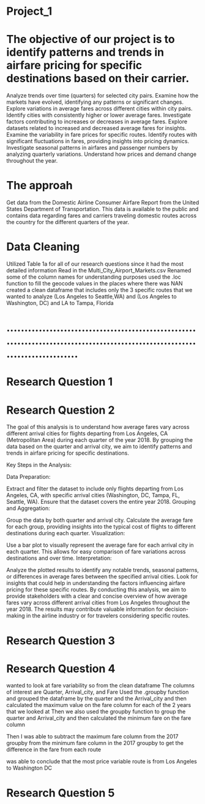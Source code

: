 # Project_1

# The objective of our project is to identify patterns and trends in airfare pricing for specific destinations based on their carrier.
 Analyze trends over time (quarters) for selected city pairs.
 Examine how the markets have evolved, identifying any patterns or significant changes.
 Explore variations in average fares across different cities within city pairs.
 Identify cities with consistently higher or lower average fares.
 Investigate factors contributing to increases or decreases in average fares.
 Explore datasets related to increased and decreased average fares for insights.
 Examine the variability in fare prices for specific routes.
 Identify routes with significant fluctuations in fares, providing insights into pricing dynamics.
 Investigate seasonal patterns in airfares and passenger numbers by analyzing quarterly variations.
 Understand how prices and demand change throughout the year.

# The approah 
  Get data from the Domestic Airline Consumer Airfare Report from the United States Department of Transportation.
  This data is available to the public and contains data regarding fares and carriers traveling domestic routes across the country for the different quarters of the year. 


# Data Cleaning
Utilized Table 1a for all of our research questions since it had the most detailed information 
Read in the Multi_City_Airport_Markets.csv
Renamed some of the column names for understanding purposes
used the .loc function to fill the geocode values in the places where there was NAN
created a clean dataframe that includes only the 3 specific routes that we wanted to analyze (Los Angeles to Seattle,WA) and (Los Angeles to Washington, DC) and LA to Tampa, Florida

# ..............................................................................................................................


# Research Question 1







# Research Question 2
The goal of this analysis is to understand how average fares vary across different arrival cities for flights departing from Los Angeles, CA (Metropolitan Area) during each quarter of the year 2018. By grouping the data based on the quarter and arrival city, we aim to identify patterns and trends in airfare pricing for specific destinations.

Key Steps in the Analysis:

Data Preparation:

Extract and filter the dataset to include only flights departing from Los Angeles, CA, with specific arrival cities (Washington, DC, Tampa, FL, Seattle, WA).
Ensure that the dataset covers the entire year 2018.
Grouping and Aggregation:

Group the data by both quarter and arrival city.
Calculate the average fare for each group, providing insights into the typical cost of flights to different destinations during each quarter.
Visualization:

Use a bar plot to visually represent the average fare for each arrival city in each quarter. This allows for easy comparison of fare variations across destinations and over time.
Interpretation:

Analyze the plotted results to identify any notable trends, seasonal patterns, or differences in average fares between the specified arrival cities.
Look for insights that could help in understanding the factors influencing airfare pricing for these specific routes.
By conducting this analysis, we aim to provide stakeholders with a clear and concise overview of how average fares vary across different arrival cities from Los Angeles throughout the year 2018. The results may contribute valuable information for decision-making in the airline industry or for travelers considering specific routes.



# Research Question 3







# Research Question 4
wanted to look at fare variability so from the clean dataframe
The columns of interest are Quarter, Arrival_city, and Fare
Used the .groupby function and grouped the dataframe by the quarter and the Arrival_city and then calculated the maximum value on the fare column for each of the 2 years that we looked at
Then we also used the groupby function to group the quarter and Arrival_city and then calculated the minimum fare on the fare column

Then I was able to subtract the maximum fare column from the 2017 groupby from the minimum fare column in the 2017 groupby to get the difference in the fare from each route 

was able to conclude that the most price variable route is from Los Angeles to Washington DC






# Research Question 5




